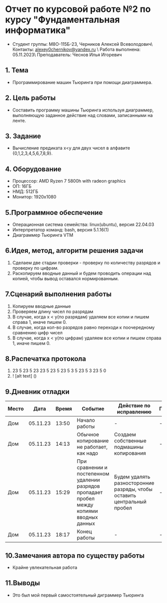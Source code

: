 # Отчет по курсовой работе №2 по курсу "Фундаментальная информатика"
- Студент группы: M8О-115Б-23, Черников Алексей Всеволодович\ Контакты: alexey0chernikov@yandex.ru \ Работа выполнена: 05.11.2023\ Преподаватель: Чеснов Илья Игоревич
## 1. Тема
- Программирование машин Тьюринга при помощи диаграммера.
## 2. Цель работы
- Составить программу машины Тьюринга используя диаграммер, выполняющую заданное действие над словами, записанными на ленте.
## 3. Задание
- Вычисление предиката x<у для двух чисел в алфавите {0,1,2,3,4,5,6,7,8,9}.
## 4. Оборудование
-   Процессор: AMD Ryzen 7 5800h with radeon graphics
-   ОП: 16ГБ
-   НМД: 512ГБ
-   Монитор: 1920x1080
## 5.Программное обеспечение
-   Операционная система семейства: linux(ubuntu), версия 22.04.03
-   Интерпретатор команд: bash, версия 5.1.16(1)
-   Диаграммер Тьюринга VTM
## 6.Идея, метод, алгоритм решения задачи
1. Сделаем две стадии проверки - проверку по количеству разрядов и проверку по цифрам.
2. Раскопируем вводные данный и будем проводить операции над копией, чтобы вывод оставался нормированным.
## 7.Сценарий выполнения работы
1. Копируем вводные данные
2. Проверяем длину чисел по разрядам
4. В случае, когда x < y(по разрядам) удаляем все копии и пишем справа 1, иначе пишем 0.
5. В случае, когда кол-во разрядов равно переходи к поочередному сравнению цифр чисел
6. В случае, когда x < y(по цифрам) удаляем все копии и пишем справа 1, иначе пишем 0.
## 8.Распечатка протокола
1. 23 5
 23 5 23
 23 5 23 5
 23 5   3 5
 23 5   3
 23 5   0
2. ! [alt text] ()
## 9.Дневник отладки
Место| Дата | Время | Событие | Действие по исправлению | Примечание
------- | ------- | --------- | ------- | -----------| ------
Дом   |   05.11.23   |   13:50    | Начало работы | - | -
Дом   | 05.11.23     |   14:13    | Обычное копирование не работает, как надо | Создаем собственные подмашины копирования | -
Дом   | 05.11.23     |   15:29    | При сравнении и постепенном удалении разрядов пропадает пробел между копиями вводных данных|Будем удалять разносторонние разряды, чтобы оставить центральный пробел| -
Дом |05.11.23| 18:17| Конец работы| - |- 

## 10.Замечания автора по существу работы
- Крайне увлекательная работа
## 11.Выводы
- Это был мой первый самостоятельный диграммер Тьюринга

